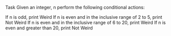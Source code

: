 Task
Given an integer, n perform the following conditional actions:

  If n is odd, print Weird
  If n is even and in the inclusive range of 2 to 5, print Not Weird
  If n is even and in the inclusive range of 6 to 20, print Weird
  If n is even and greater than 20, print Not Weird
